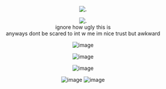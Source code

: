 <p align="center"

![.](https://www.gigaglitters.com/created/4M3otvZpFE.gif)

<p align="center"
  
![.](https://media.discordapp.net/attachments/1257806596977852439/1326989748832567358/IMG_5985.gif?ex=67816f02&is=67801d82&hm=ea4a46c54baa814c21183e09c77530aeabe9073a3dc7c11eb2454b4901b577cc&=&width=375&height=376)
<br>
ignore how ugly this is
<br>
anyways dont be scared to int w me im nice trust but awkward

<p align="center"

![image](https://github.com/user-attachments/assets/f665d86a-d97b-4a23-80e6-8615503caa01)

<p align="center"

![image](https://github.com/user-attachments/assets/a90f9fc4-0955-45b4-9939-1ad23607af87)

<p align="center"

![image](https://github.com/user-attachments/assets/7dffd0cb-6215-4139-a938-88904c549fa9)

<p align="center"

![image](https://github.com/user-attachments/assets/d4ba8207-aee0-44cc-a754-7078ed8ec3d0) ![image](https://github.com/user-attachments/assets/6f505b4f-02a6-466d-8e87-49180bf8524b)




